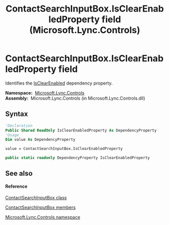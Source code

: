 ﻿---
title: ContactSearchInputBox.IsClearEnabledProperty field (Microsoft.Lync.Controls)
TOCTitle: IsClearEnabledProperty field
ms:assetid: F:Microsoft.Lync.Controls.ContactSearchInputBox.IsClearEnabledProperty_DI_3_UC_OCS14MrefLyncWPF
ms:mtpsurl: https://msdn.microsoft.com/en-us/library/microsoft.lync.controls.contactsearchinputbox.isclearenabledproperty_di_3_uc_ocs14mreflyncwpf(v=office.15)
ms:contentKeyID: 48592351
ms.date: 07/28/2014
mtps_version: v=office.15
f1_keywords:
- Microsoft.Lync.Controls.ContactSearchInputBox.IsClearEnabledProperty
dev_langs:
- CSharp
- JScript
- VB
- other
---

# ContactSearchInputBox.IsClearEnabledProperty field

Identifies the [IsClearEnabled](contactsearchinputbox-isclearenabled-property-microsoft-lync-controls_1.md) dependency property.

**Namespace:**  [Microsoft.Lync.Controls](microsoft-lync-controls-namespace_1.md)  
**Assembly:**  Microsoft.Lync.Controls (in Microsoft.Lync.Controls.dll)

## Syntax

``` vb
'Declaration
Public Shared ReadOnly IsClearEnabledProperty As DependencyProperty
'Usage
Dim value As DependencyProperty

value = ContactSearchInputBox.IsClearEnabledProperty
```

``` csharp
public static readonly DependencyProperty IsClearEnabledProperty
```

## See also

#### Reference

[ContactSearchInputBox class](contactsearchinputbox-class-microsoft-lync-controls_1.md)

[ContactSearchInputBox members](contactsearchinputbox-members-microsoft-lync-controls_1.md)

[Microsoft.Lync.Controls namespace](microsoft-lync-controls-namespace_1.md)

